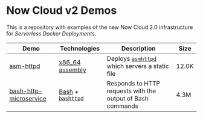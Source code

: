 # Now Cloud v2 Demos

This is a repository with examples of the new Now Cloud 2.0 infrastructure
for *Serverless Docker Deployments*.

| Demo | Technologies | Description | Size |
|------|--------------|-------------|------|
| [asm-httpd](https://bash-http-microservice.v2.zeit.sh) | [x86_64 assembly](https://en.wikipedia.org/wiki/X86_assembly_language) | Deploys [`asmhttpd`](https://github.com/jcalvinowens/asmhttpd) which servers a static file | 12.0K |
| [bash-http-microservice](https://bash-http-microservice.v2.zeit.sh) | [Bash](https://en.wikipedia.org/wiki/Bash_(Unix_shell)) + [`bashttpd`](https://github.com/tootallnate/bashttpd) | Responds to HTTP requests with the output of Bash commands | 4.3M |

